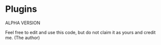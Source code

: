 # Plugins
ALPHA VERSION

Feel free to edit and use this code, but do not claim it as yours and credit me. (The author)

